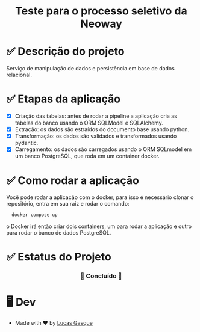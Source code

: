 
<h1 align="center">Teste para o processo seletivo da Neoway</h1>

# ✅ Descrição do projeto

Serviço de manipulação de dados e persistência em base de
dados relacional.

# ✅ Etapas da aplicação

- [x] Criação das tabelas: antes de rodar a pipeline a aplicação cria as tabelas do banco usando o ORM SQLModel e SQLAlchemy.
- [x] Extração: os dados são estraídos do documento base usando python.
- [x] Transformação: os dados são validados e transformados usando pydantic.
- [x] Carregamento: os dados são carregados usando o ORM SQLmodel em um banco PostgreSQL,  que roda em um container docker.

# ✅ Como rodar a aplicação

Você pode rodar a aplicação com o docker, para isso é necessário clonar o repositório, entra em sua raiz e rodar o comando:

```bash
  docker compose up
```
o Docker irá então criar dois containers, um para rodar a aplicação e outro para rodar o banco de dados PostgreSQL.

# ✅ Estatus do Projeto

<h3 align="center">
    🚀 Concluído 🚀
</h3>

# 🖥️ Dev

- Made with ❤️ by [Lucas Gasque](https://www.linkedin.com/in/lucasgasque/)
